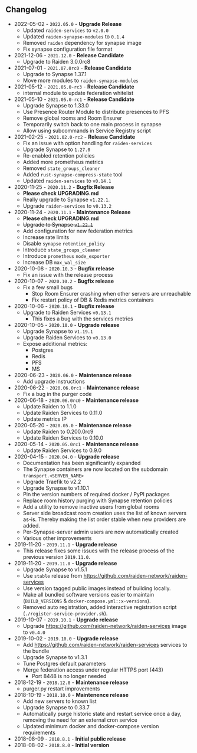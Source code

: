 ## Changelog
- 2022-05-02 - `2022.05.0` - **Upgrade Release**
  - Updated `raiden-services` to `v2.0.0`
  - Updated `raiden-synapse-modules` to `0.1.4`
  - Removed `raiden` dependency for synapse image
  - Fix synapse configuration file format
- 2021-12-06 - `2021.12.0` - **Release Candidate**
  - Upgrade to Raiden 3.0.0rc8
- 2021-07-01 - `2021.07.0rc0` - **Release Candidate**
  - Upgrade to Synapse 1.37.1
  - Move more modules to `raiden-synapse-modules`
- 2021-05-12 - `2021.05.0-rc3` - **Release Candidate**
  - internal module to update federation whitelist
- 2021-05-10 - `2021.05.0-rc1` - **Release Candidate**
  - Upgrade Synapse to 1.33.0
  - Use Presence Router Module to distribute presences to PFS
  - Remove global rooms and Room Ensurer
  - Temporarily switch back to one main process in synapse
  - Allow using subcommands in Service Registry script
- 2021-02-25 - `2021.02.0-rc2` - **Release Candidate**
  - Fix an issue with option handling for `raiden-services`
  - Upgrade Synapse to `1.27.0`
  - Re-enabled retention policies
  - Added more prometheus metrics
  - Removed `state_groups_cleaner`
  - Added `rust-synapse-compress-state` tool
  - Updated `raiden-services` to `v0.14.1`
- 2020-11-25 - `2020.11.2` - **Bugfix Release**
  - **Please check UPGRADING.md**
  - Really upgrade to Synapse `v1.22.1`.
  - Upgrade `raiden-services` to `v0.13.2`
- 2020-11-24 - `2020.11.1` - **Maintenance Release**
  - **Please check UPGRADING.md**
  - ~~Upgrade to Synapse `v1.22.1`~~
  - Add configuration for new federation metrics
  - Increase rate limits
  - Disable `synapse` `retention_policy`
  - Introduce `state_groups_cleaner`
  - Introduce `prometheus` `node_exporter`
  - Increase DB `max_wal_size`
- 2020-10-08 - `2020.10.3` - **Bugfix release**
  - Fix an issue with the release process
- 2020-10-07 - `2020.10.2` - **Bugfix release**
  - Fix a few small bugs
    - Stop Room Ensurer crashing when other servers are unreachable
    - Fix restart policy of DB & Redis metrics containers
- 2020-10-06 - `2020.10.1` - **Bugfix release**
  - Upgrade to Raiden Services `v0.13.1`
    - This fixes a bug with the services metrics
- 2020-10-05 - `2020.10.0` - **Upgrade release**
  - Upgrade Synapse to `v1.19.1`
  - Upgrade Raiden Services to `v0.13.0`
  - Expose additional metrics:
    - Postgres
    - Redis
    - PFS
    - MS
- 2020-06-23 - `2020.06.0` - **Maintenance release**
  - Add upgrade instructions
- 2020-06-22 - `2020.06.0rc1` - **Maintenance release**
  - Fix a bug in the purger code
- 2020-06-18 - `2020.06.0rc0` - **Maintenance release**
  - Update Raiden to 1.1.0
  - Update Raiden Services to 0.11.0
  - Update metrics IP
- 2020-05-20 - `2020.05.0` - **Maintenance release**
  - Update Raiden to 0.200.0rc9
  - Update Raiden Services to 0.10.0
- 2020-05-14 - `2020.05.0rc1` - **Maintenance release**
  - Update Raiden Services to 0.9.0
- 2020-04-15 - `2020.04.0` - **Upgrade release**
  - Documentation has been significantly expanded
  - The Synapse containers are now located on the subdomain `transport.<SERVER_NAME>`
  - Upgrade Traefik to v2.2
  - Upgrade Synapse to v1.10.1
  - Pin the version numbers of required docker / PyPI packages
  - Replace room history purging with Synapse retention policies
  - Add a utility to remove inactive users from global rooms
  - Server side broadcast room creation uses the list of known servers as-is.
    Thereby making the list order stable when new providers are added.
  - Per-Synapse-server admin users are now automatically created
  - Various other improvements
- 2019-11-20 - `2019.11.1` - **Upgrade release**
  - This release fixes some issues with the release process of the previous version `2019.11.0`.
- 2019-11-20 - `2019.11.0` - **Upgrade release**
  - Upgrade Synapse to v1.5.1
  - Use `stable` release from https://github.com/raiden-network/raiden-services
  - Use version tagged public images instead of building locally.
  - Make all bundled software versions easier to maintain (`BUILD_VERSIONS` & `docker-compose.yml::x-versions`).
  - Removed auto registration, added interactive registration script (`./register-service-provider.sh`).
- 2019-10-07 - `2019.10.1` - **Upgrade release**
  - Upgrade https://github.com/raiden-network/raiden-services image to `v0.4.0`
- 2019-10-02 - `2019.10.0` - **Upgrade release**
  - Add https://github.com/raiden-network/raiden-services services to the bundle
  - Upgrade Synapse to v1.3.1
  - Tune Postgres default parameters
  - Merge federation access under regular HTTPS port (443)
    - Port 8448 is no longer needed
- 2018-12-19 - `2018.12.0` - **Maintenance release**
  - purger.py restart improvements
- 2018-10-19 - `2018.10.0` - **Maintenence release**
  - Add new servers to known list
  - Upgrade Synapse to 0.33.7
  - Automatically purge historic state and restart service once a day, removing the need for an external cron service
  - Updated minimum docker and docker-compose version requirements
- 2018-08-09 - `2018.8.1` - **Initial public release**
- 2018-08-02 - `2018.8.0` - **Initial version**
